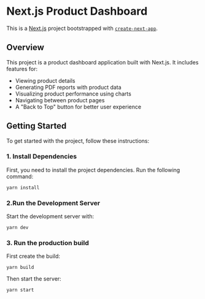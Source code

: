 # Next.js Product Dashboard

This is a [Next.js](https://nextjs.org/) project bootstrapped with [`create-next-app`](https://github.com/vercel/next.js/tree/canary/packages/create-next-app).

## Overview

This project is a product dashboard application built with Next.js. It includes features for:

- Viewing product details
- Generating PDF reports with product data
- Visualizing product performance using charts
- Navigating between product pages
- A "Back to Top" button for better user experience

## Getting Started

To get started with the project, follow these instructions:

### 1. Install Dependencies

First, you need to install the project dependencies. Run the following command:

```
yarn install
```

### 2.Run the Development Server

Start the development server with:

```
yarn dev
```

### 3. Run the production build

First create the build:

```
yarn build
```

Then start the server:

```
yarn start
```
